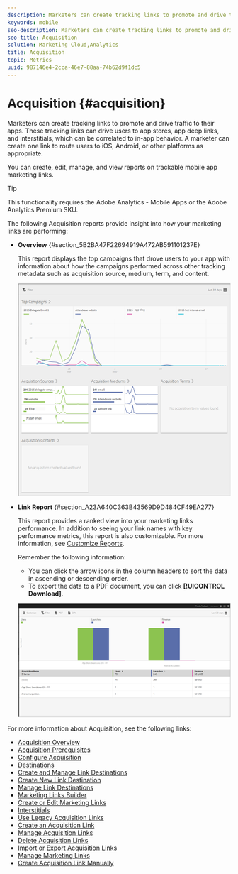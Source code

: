 ```yaml
---
description: Marketers can create tracking links to promote and drive traffic to their apps. These tracking links can drive users to app stores, app deep links, and interstitials, which can be correlated to in-app behavior. A marketer can create one link to route users to iOS, Android, or other platforms as appropriate.
keywords: mobile
seo-description: Marketers can create tracking links to promote and drive traffic to their apps. These tracking links can drive users to app stores, app deep links, and interstitials, which can be correlated to in-app behavior. A marketer can create one link to route users to iOS, Android, or other platforms as appropriate.
seo-title: Acquisition
solution: Marketing Cloud,Analytics
title: Acquisition
topic: Metrics
uuid: 987146e4-2cca-46e7-88aa-74b62d9f1dc5
---
```


# Acquisition {#acquisition}

Marketers can create tracking links to promote and drive traffic to their apps. These tracking links can drive users to app stores, app deep links, and interstitials, which can be correlated to in-app behavior. A marketer can create one link to route users to iOS, Android, or other platforms as appropriate.

You can create, edit, manage, and view reports on trackable mobile app marketing links.

>[!TIP]
>
>This functionality requires the Adobe Analytics - Mobile Apps or the Adobe Analytics Premium SKU.

The following Acquisition reports provide insight into how your marketing links are performing:

* **Overview** {#section_5B2BA47F22694919A472AB591101237E}

  This report displays the top campaigns that drove users to your app with information about how the campaigns performed across other tracking metadata such as acquisition source, medium, term, and content.

  ![](assets/acquisition_overview.png)

* **Link Report** {#section_A23A640C363B43569D9D484CF49EA277}

  This report provides a ranked view into your marketing links performance. In addition to seeing your link names with key performance metrics, this report is also customizable. For more information, see [Customize Reports](../usage/reports-customize/reports-customize.md#concept_ED099E16594044E69FFD91829F436907).

  Remember the following information:

  * You can click the arrow icons in the column headers to sort the data in ascending or descending order. 
  * To export the data to a PDF document, you can click **[!UICONTROL Download]**.

  ![](assets/acquisition_name.png)

For more information about Acquisition, see the following links:

* [Acquisition Overview](acquisition-main.md)
* [Acquisition Prerequisites](c-acquisition-prerequisites.md)
* [Configure Acquisition](t-enable-acquisition.md)
* [Destinations](c-create-destinations.md)
* [Create and Manage Link Destinations](c-manage-link-destinations/c-manage-link-destinations.md)
* [Create New Link Destination](c-manage-link-destinations/t-create-new-app-deep-link-destination.md)
* [Manage Link Destinations](c-manage-link-destinations/t-archive-unarchive-link-destinations.md)
* [Marketing Links Builder](c-marketing-links-builder/c-marketing-links-builder.md)
* [Create or Edit Marketing Links](c-marketing-links-builder/t-create-edit-adobe-links/t-create-edit-adobe-links.md)
* [Interstitials](c-marketing-links-builder/t-create-edit-adobe-links/t-interstitials.md)
* [Use Legacy Acquisition Links](c-marketing-links-builder/t-create-edit-adobe-links/c-use-legacy-acquisition-links/c-use-legacy-acquisition-links.md)
* [Create an Acquisition Link](c-marketing-links-builder/t-create-edit-adobe-links/c-use-legacy-acquisition-links/t-acquisition-link.md)
* [Manage Acquisition Links](/help/using/acquisition-main/c-marketing-links-builder/t-create-edit-adobe-links/c-use-legacy-acquisition-links/c-manage-acquisition-links/c-manage-acquisition-links.md)
* [Delete Acquisition Links](/help/using/acquisition-main/c-marketing-links-builder/t-create-edit-adobe-links/c-use-legacy-acquisition-links/c-manage-acquisition-links/t-acquisition-del.md)
* [Import or Export Acquisition Links](/help/using/acquisition-main/c-marketing-links-builder/t-create-edit-adobe-links/c-use-legacy-acquisition-links/c-manage-acquisition-links/t-acquisition-import.md)
* [Manage Marketing Links](/help/using/acquisition-main/c-marketing-links-builder/c-manage-adobe-links.md)
* [Create Acquisition Link Manually](/help/using/acquisition-main/c-marketing-links-builder/acquisition-link-manual.md)
